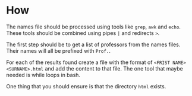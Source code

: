 # How

The names file should be processed using tools like `grep`, `awk` and `echo`. 
These tools should be combined using pipes `|` and redirects `>`.

The first step should be to get a list of professors from the names files.
Their names will all be prefixed with `Prof.`.

For each of the results found create a file with the format of `<FRIST NAME><SURNAME>.html` and add the content to that file.
The one tool that maybe needed is while loops in bash.

One thing that you should ensure is that the directory `html` exists. 
